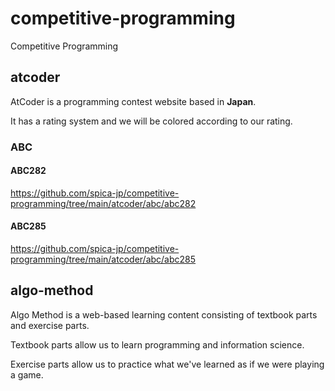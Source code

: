 # competitive-programming
Competitive Programming

## atcoder
AtCoder is a programming contest website based in **Japan**.

It has a rating system and we will be colored according to our rating.

### ABC

#### ABC282
https://github.com/spica-jp/competitive-programming/tree/main/atcoder/abc/abc282

#### ABC285
https://github.com/spica-jp/competitive-programming/tree/main/atcoder/abc/abc285

## algo-method
Algo Method is a web-based learning content consisting of textbook parts and exercise parts.

Textbook parts allow us to learn programming and information science.

Exercise parts allow us to practice what we've learned as if we were playing a game.
